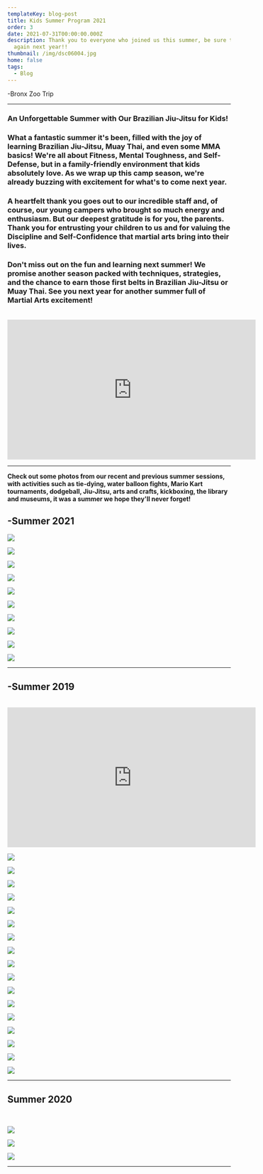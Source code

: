 ```yaml
---
templateKey: blog-post
title: Kids Summer Program 2021
order: 3
date: 2021-07-31T00:00:00.000Z
description: Thank you to everyone who joined us this summer, be sure to join us
  again next year!!
thumbnail: /img/dsc06004.jpg
home: false
tags:
  - Blog
---
```

\-Bronx Zoo Trip

- - -

### **An Unforgettable Summer with Our Brazilian Jiu-Jitsu for Kids!**

### **What a fantastic summer it's been, filled with the joy of learning Brazilian Jiu-Jitsu, Muay Thai, and even some MMA basics! We're all about Fitness, Mental Toughness, and Self-Defense, but in a family-friendly environment that kids absolutely love. As we wrap up this camp season, we're already buzzing with excitement for what's to come next year.**

### **A heartfelt thank you goes out to our incredible staff and, of course, our young campers who brought so much energy and enthusiasm. But our deepest gratitude is for you, the parents. Thank you for entrusting your children to us and for valuing the Discipline and Self-Confidence that martial arts bring into their lives.**

### **Don't miss out on the fun and learning next summer! We promise another season packed with techniques, strategies, and the chance to earn those first belts in Brazilian Jiu-Jitsu or Muay Thai. See you next year for another summer full of Martial Arts excitement!**

<br>

<iframe width="560" height="315" src="https://www.youtube.com/embed/due_uL4FLCI" title="YouTube video player" frameborder="0" allow="accelerometer; autoplay; clipboard-write; encrypted-media; gyroscope; picture-in-picture" allowfullscreen></iframe>

- - -

**Check out some photos from our recent and previous summer sessions, with activities such as tie-dying, water balloon fights, Mario Kart tournaments, dodgeball, Jiu-Jitsu, arts and crafts, kickboxing, the library and museums, it was a summer we hope they'll never forget!**

## **\-Summer 2021**

![](/img/dsc06004.jpg)

![](/img/img_7372.jpg)

![](/img/dsc05645.jpg)

![](/img/img_7142.jpg)

![](/img/dsc05880.jpg)

![](/img/img_7376.jpg)

![](/img/dsc05652.jpg)

![](/img/dsc05963.jpg)

![](/img/dsc05628.jpg)

![](/img/dsc05336.jpg)

- - -

## **\-Summer 2019**

<br>

<iframe width="560" height="315" src="https://www.youtube.com/embed/Q7Vyr-vlrq4" title="YouTube video player" frameborder="0" allow="accelerometer; autoplay; clipboard-write; encrypted-media; gyroscope; picture-in-picture" allowfullscreen></iframe>

![](/img/dsc03545.jpg)

![](/img/img_7284.jpg)

![](/img/6.jpg)

![](/img/11.jpg)

![](/img/5.jpg)

![](/img/img_7332.jpg)

![](/img/img_7412.jpg)

![](/img/10.jpg)

![](/img/dsc03249.jpg)

![](/img/7.jpg)

![](/img/dsc03300-1-.jpg)

![](/img/13.jpg)

![](/img/img_7331.jpg)

![](/img/4.jpg)

![](/img/img_7395.jpg)

![](/img/9.jpg)

![](/img/dsc03295-1-.jpg)

- - -

## **Summer 2020**

<br>

![](/img/img_1831.jpg)

![](/img/videocapture_20200818-191038.jpg)

![](/img/img_1861.jpg)

- - -